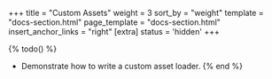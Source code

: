 +++
title = "Custom Assets"
weight = 3
sort_by = "weight"
template = "docs-section.html"
page_template = "docs-section.html"
insert_anchor_links = "right"
[extra]
status = 'hidden'
+++

{% todo() %}

* Demonstrate how to write a custom asset loader.
{% end %}
